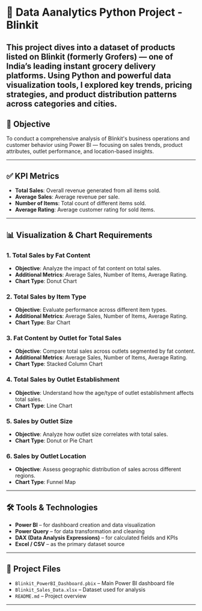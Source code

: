 # 🛒 Data Aanalytics Python Project - Blinkit

This project dives into a dataset of products listed on Blinkit (formerly Grofers) — one of India’s leading instant grocery delivery platforms. Using Python and powerful data visualization tools, I explored key trends, pricing strategies, and product distribution patterns across categories and cities.
---

## 🎯 Objective

To conduct a comprehensive analysis of Blinkit's business operations and customer behavior using Power BI — focusing on sales trends, product attributes, outlet performance, and location-based insights.

---

## ✅ KPI Metrics

- **Total Sales**: Overall revenue generated from all items sold.
- **Average Sales**: Average revenue per sale.
- **Number of Items**: Total count of different items sold.
- **Average Rating**: Average customer rating for sold items.

---

## 📊 Visualization & Chart Requirements

### 1. Total Sales by Fat Content
- **Objective**: Analyze the impact of fat content on total sales.
- **Additional Metrics**: Average Sales, Number of Items, Average Rating.
- **Chart Type**: Donut Chart

### 2. Total Sales by Item Type
- **Objective**: Evaluate performance across different item types.
- **Additional Metrics**: Average Sales, Number of Items, Average Rating.
- **Chart Type**: Bar Chart

### 3. Fat Content by Outlet for Total Sales
- **Objective**: Compare total sales across outlets segmented by fat content.
- **Additional Metrics**: Average Sales, Number of Items, Average Rating.
- **Chart Type**: Stacked Column Chart

### 4. Total Sales by Outlet Establishment
- **Objective**: Understand how the age/type of outlet establishment affects total sales.
- **Chart Type**: Line Chart

### 5. Sales by Outlet Size
- **Objective**: Analyze how outlet size correlates with total sales.
- **Chart Type**: Donut or Pie Chart

### 6. Sales by Outlet Location
- **Objective**: Assess geographic distribution of sales across different regions.
- **Chart Type**: Funnel Map

---

## 🛠️ Tools & Technologies

- **Power BI** – for dashboard creation and data visualization
- **Power Query** – for data transformation and cleaning
- **DAX (Data Analysis Expressions)** – for calculated fields and KPIs
- **Excel / CSV** – as the primary dataset source

---

## 📁 Project Files

- `Blinkit_PowerBI_Dashboard.pbix` – Main Power BI dashboard file
- `Blinkit_Sales_Data.xlsx` – Dataset used for analysis
- `README.md` – Project overview

---

